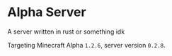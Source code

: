# Alpha Server
A server written in rust or something idk

Targeting Minecraft Alpha `1.2.6`, server version `0.2.8`.
